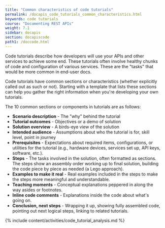 ```yaml
---
title: "Common characteristics of code tutorials"
permalink: /docapis_code_tutorials_common_characteristics.html
keywords: code tutorials
course: "Documenting REST APIs"
weight: 7.1
sidebar: docapis
section: docapiscode
path1: /doccode.html
---
```


Code tutorials describe how developers will use your APIs and other services to achieve some end. These tutorials often involve healthy chunks of code and configuration of various services. These are the "tasks" that would be more common in end-user docs.

Code tutorials have common sections or characteristics (whether explicitly called out as such or not). Starting with a template that lists these sections can help you gather the right information when you're developing your own tutorials.

The 10 common sections or components in tutorials are as follows:

*  **Scenario description** - The "why" behind the tutorial
*  **Tutorial outcomes** - Objectives or a demo of solution
*  **Solution overview** - A birds-eye view of the solution
*  **Intended audience** - Assumptions about who the tutorial is for, skill level, point in journey
*  **Prerequisites** - Expectations about required items, configurations, or utilities for the tutorial (e.g., hardware devices, services set up, API keys, software, etc.).
*  **Steps** - The tasks involved in the solution, often formatted as sections. The steps show an assembly order working up to final solution, building the code piece by piece as needed (a Lego approach).
*  **Examples to make it real** - Real examples included in the steps to make the steps more meaningful and understandable.
*  **Teaching moments** - Conceptual explanations peppered in along the way asides or footnotes.
*  **Inline code comments** - Explanations inside the code about what's going on.
*  **Conclusion, next steps** - Wrapping it up, showing fully assembled code, pointing out next logical steps, linking to related tutorials.

{% include content/activities/code_tutorial_analysis.md %}

